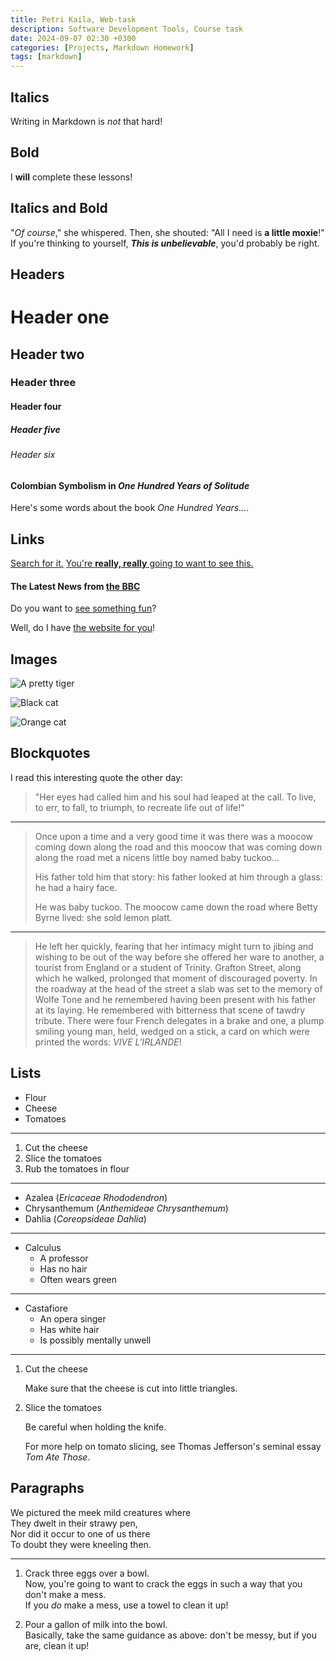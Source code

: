 ```yaml
---
title: Petri Kaila, Web-task
description: Software Development Tools, Course task
date: 2024-09-07 02:30 +0300
categories: [Projects, Markdown Homework]
tags: [markdown]
---
```


## Italics

 Writing in Markdown is _not_ that hard!

## Bold

I **will** complete these lessons!

## Italics and Bold

"_Of course_," she whispered. Then, she shouted: "All I need is **a little moxie**!"
If you're thinking to yourself, **_This is unbelievable_**, you'd probably be right.


## Headers

# Header one
## Header two
### Header three
#### Header four
##### Header five
###### Header six
 
#### Colombian Symbolism in _One Hundred Years of Solitude_
  Here's some words about the book _One Hundred Years..._.


## Links

[Search for it.](https://www.google.com)
[You're **really, really** going to want to see this.](https://www.dailykitten.com)


#### The Latest News from [the BBC](https://www.bbc.com/news)

Do you want to [see something fun][a fun place]?

Well, do I have [the website for you][another fun place]!

[a fun place]: https://www.zombo.com
[another fun place]: https://www.stumbleupon.com

## Images

![A pretty tiger](https://upload.wikimedia.org/wikipedia/commons/5/56/Tiger.50.jpg)

![Black cat][Black]

![Orange cat][Orange]

[Black]: https://upload.wikimedia.org/wikipedia/commons/a/a3/81_INF_DIV_SSI.jpg
[Orange]: https://icons.iconarchive.com/icons/google/noto-emoji-animals-nature/256/22221-cat-icon.png

## Blockquotes

I read this interesting quote the other day:
> "Her eyes had called him and his soul had leaped at the call. To live, to err, to fall, to triumph, to recreate life out of life!"


---


>Once upon a time and a very good time it was there was a moocow coming down along the road and this moocow that was coming down along the road met a nicens little boy named baby tuckoo...
>
>His father told him that story: his father looked at him through a glass: he had a hairy face.
>
>He was baby tuckoo. The moocow came down the road where Betty Byrne lived: she sold lemon platt.


---


>He left her quickly, fearing that her intimacy might turn to jibing and wishing to be out of the way before she offered her ware to another, a tourist from England or a student of Trinity. Grafton Street, along which he walked, prolonged that moment of discouraged poverty. In the roadway at the head of the street a slab was set to the memory of Wolfe Tone and he remembered having been present with his father at its laying. He remembered with bitterness that scene of tawdry tribute. There were four French delegates in a brake and one, a plump smiling young man, held, wedged on a stick, a card on which were printed the words: _VIVE L'IRLANDE_!

## Lists

* Flour
* Cheese
* Tomatoes

---


1. Cut the cheese
2. Slice the tomatoes
3. Rub the tomatoes in flour
   
---

* Azalea (_Ericaceae Rhododendron_)
* Chrysanthemum (_Anthemideae Chrysanthemum_)
* Dahlia (_Coreopsideae Dahlia_)
  
---

* Calculus
  * A professor
  * Has no hair
  * Often wears green  
  
--- 

* Castafiore
  * An opera singer
  * Has white hair
  * Is possibly mentally unwell
  
---

1. Cut the cheese
  
   Make sure that the cheese is cut into little triangles.

2. Slice the tomatoes
  
   Be careful when holding the knife.
  
   For more help on tomato slicing, see Thomas Jefferson's seminal essay _Tom Ate Those_.


## Paragraphs
 
We pictured the meek mild creatures where  
They dwelt in their strawy pen,  
Nor did it occur to one of us there  
To doubt they were kneeling then.

---

1. Crack three eggs over a bowl.  
 Now, you're going to want to crack the eggs in such a way that you don't make a mess.  
 If you _do_ make a mess, use a towel to clean it up!

2. Pour a gallon of milk into the bowl.  
 Basically, take the same guidance as above: don't be messy, but if you are, clean it up!

